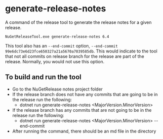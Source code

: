 # generate-release-notes

A command of the release tool to generate the release notes for a given release.

```console
NuGetReleaseTool.exe generate-release-notes 6.4 
```

This tool also has an `--end-commit` option, `--end-commit 99e6dc73e6d23fce650327a21a5670a7039585db`. 
This would indicate to the tool that not all commits on release branch for the release are part of the release. Normally, you would not use this option.

## To build and run the tool

- Go to the NuGetRelease notes project folder
- If the release branch does not have any commits that are going to be in the release run the following:
  - dotnet run generate-release-notes <MajorVersion.MinorVersion> 
- If the release branch has any commits that are not going to be in the release run the following:
  - dotnet run generate-release-notes <MajorVersion.MinorVersion> --end-commit <end-commit-sha>
- After running the command, there should be an md file in the directory